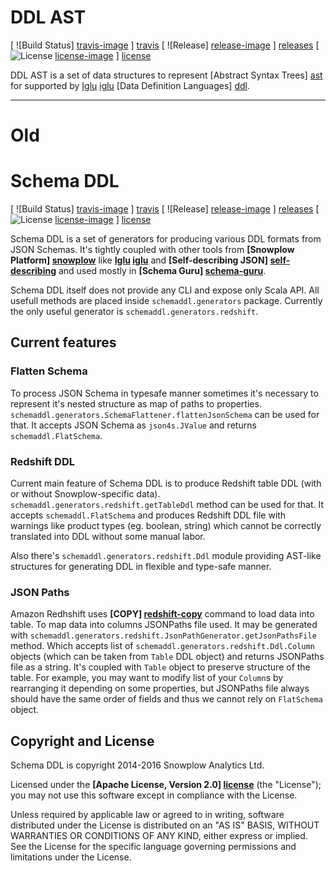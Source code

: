 # DDL AST

[ ![Build Status] [travis-image] ] [travis]  [ ![Release] [release-image] ] [releases] [ ![License] [license-image] ] [license]

DDL AST is a set of data structures to represent [Abstract Syntax Trees] [ast] for supported by [Iglu] [iglu] [Data Definition Languages] [ddl].







---

# Old

# Schema DDL

[ ![Build Status] [travis-image] ] [travis]  [ ![Release] [release-image] ] [releases] [ ![License] [license-image] ] [license]

Schema DDL is a set of generators for producing various DDL formats from JSON Schemas.
It's tightly coupled with other tools from **[Snowplow Platform] [snowplow]** like
**[Iglu] [iglu]** and **[Self-describing JSON] [self-describing]** and used mostly in **[Schema Guru] [schema-guru]**.

Schema DDL itself does not provide any CLI and expose only Scala API.
All usefull methods are placed inside ``schemaddl.generators`` package.
Currently the only useful generator is ``schemaddl.generators.redshift``.

## Current features

### Flatten Schema

To process JSON Schema in typesafe manner sometimes it's necessary to represent it's nested structure as map of paths to properties.
``schemaddl.generators.SchemaFlattener.flattenJsonSchema`` can be used for that.
It accepts JSON Schema as ``json4s.JValue`` and returns ``schemaddl.FlatSchema``.

### Redshift DDL

Current main feature of Schema DDL is to produce Redshift table DDL (with or without Snowplow-specific data).
``schemaddl.generators.redshift.getTableDdl`` method can be used for that.
It accepts ``schemaddl.FlatSchema`` and produces Redshift DDL file with warnings like product types
(eg. boolean, string) which cannot be correctly translated into DDL without some manual labor.

Also there's ``schemaddl.generators.redshift.Ddl`` module providing AST-like structures for generating DDL in flexible and type-safe manner.

### JSON Paths

Amazon Redhshift uses **[COPY] [redshift-copy]** command to load data into table.
To map data into columns JSONPaths file used.
It may be generated with ``schemaddl.generators.redshift.JsonPathGenerator.getJsonPathsFile`` method.
Which accepts list of ``schemaddl.generators.redshift.Ddl.Column`` objects (which can be taken from ``Table`` DDL object) and returns JSONPaths file as a string.
It's coupled with ``Table`` object to preserve structure of the table.
For example, you may want to modify list of your ``Column``s by rearranging it depending on some properties,
but JSONPaths file always should have the same order of fields and thus we cannot rely on ``FlatSchema`` object.


## Copyright and License

Schema DDL is copyright 2014-2016 Snowplow Analytics Ltd.

Licensed under the **[Apache License, Version 2.0] [license]** (the "License");
you may not use this software except in compliance with the License.

Unless required by applicable law or agreed to in writing, software
distributed under the License is distributed on an "AS IS" BASIS,
WITHOUT WARRANTIES OR CONDITIONS OF ANY KIND, either express or implied.
See the License for the specific language governing permissions and
limitations under the License.


[travis]: https://travis-ci.org/snowplow/schema-ddl
[travis-image]: https://travis-ci.org/snowplow/schema-ddl.png?branch=master

[license-image]: http://img.shields.io/badge/license-Apache--2-blue.svg?style=flat
[license]: http://www.apache.org/licenses/LICENSE-2.0

[release-image]: http://img.shields.io/badge/release-0.3.1-blue.svg?style=flat
[releases]: https://github.com/snowplow/schema-ddl/releases

[snowplow]: https://github.com/snowplow/snowplow
[schema-guru]: https://github.com/snowplow/schema-guru
[self-describing]: http://snowplowanalytics.com/blog/2014/05/15/introducing-self-describing-jsons/
[redshift-copy]: http://docs.aws.amazon.com/redshift/latest/dg/r_COPY.html

[ast]: https://en.wikipedia.org/wiki/Abstract_syntax_tree
[ddl]: https://en.wikipedia.org/wiki/Data_definition_language
[iglu]: https://github.com/snowplow/iglu
